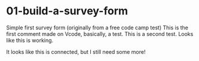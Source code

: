 # 01-build-a-survey-form
Simple first survey form (originally from a free code camp test)
This is the first comment made on Vcode, basically, a test.
This is a second test. Looks like this is working.


It looks like this is connected, but I still need some more!